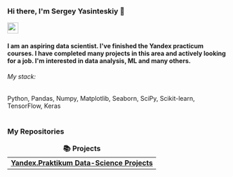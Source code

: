 ### Hi there, I'm Sergey Yasinteskiy 👋

<p> <a href="https://www.linkedin.com/in/sergey-yasinetskiy-88b2ba256/"><img src="https://img.shields.io/badge/linkedin-%230077B5.svg?&style=for-the-badge&logo=linkedin&logoColor=white" height=25></a> </p>

#### I am an aspiring data scientist. I've finished the Yandex practicum courses. I have completed many projects in this area and actively looking for a job. I'm interested in data analysis, ML and many others.

###### My stack: 
Python, Pandas, Numpy, Matplotlib, Seaborn, SciPy, Scikit-learn, TensorFlow, Keras
<br><br>

<h3>My Repositories</h3>

<table width=100%>
  <thead align="center">
    <tr border: none;>
      <td><b>📚 Projects</b></td>
    </tr>
  </thead>
  <tbody>

<tr>
      <td><a href="https://github.com/SergeyYasinetskiy/YandexPracticum"><b>Yandex.Praktikum Data-Science Projects</b></a></td>

</tr>   

  </tbody>
</table>
